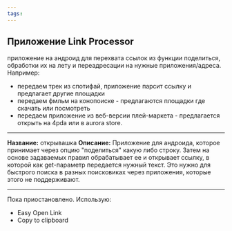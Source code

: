 ```yaml
---
tags: 
---
```


## Приложение Link Processor
приложение на андроид для перехвата ссылок из функции поделиться, обработки их на лету и переадресации на нужные приложения/адреса.  
Например:
- передаем трек из спотифай, приложение парсит ссылку и предлагает другие площадки
- передаем фмльм на конопоиске - предлагаются площадки где скачать или посмотреть
- передаем приложение из веб-версии плей-маркета - предлагается открыть на 4pda или в aurora store.

---

**Название:** открывашка
**Описание:** Приложение для андроида, которое принимает через опцию "поделиться" какую либо строку. Затем на основе задаваемых правил обрабатывает ее и открывает ссылку, в которой как get-параметр передается нужный текст. Это нужно для быстрого поиска в разных поисковиках через приложения, которые этого не поддерживают.

---

Пока приостановлено. Использую: 
- Easy Open Link
- Copy to clipboard
